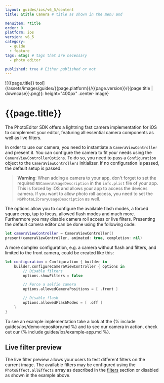 ```yaml
---
layout: guides/ios/v6_5/content
title: &title Camera # title as shown in the menu and 

menuitem: *title
order: 0
platform: ios
version: v6_5
category: 
  - guide
  - feature
tags: &tags # tags that are necessary
  - photo editor 

published: true # Either published or not 
---
```


![{{page.title}} tool](/assets/images/guides/{{page.platform}}/{{page.version}}/{{page.title | downcase}}.png){: height="400px" .center-image}

# {{page.title}}

The PhotoEditor SDK offers a lightning fast camera implementation for iOS to complement your editor, featuring all essential camera components as well as live filters.

In order to use our camera, you need to instantiate a `CameraViewController` and present it. You can configure the camera to fit your needs using the `CameraViewControllerOptions`. To do so, you need to pass a `Configuration` object to the `CameraViewControllers` initializer. If no configuration is passed, the default setup is passed.

> __Warning__: When adding a camera to your app, don't forget to set the required `NSCameraUsageDescription` in the `info.plist` file of your app. This is forced by iOS and allows your app to access the devices camera. If you want to allow photo roll access, you need to set the `NSPhotoLibraryUsageDescription` as well.

The options allow you to configure the available flash modes, a forced square crop, tap to focus, allowed flash modes and much more. Furthermore you may disable camera roll access or live filters. Presenting the default camera editor can be done using the following code:

```swift
let cameraViewController = CameraViewController()
present(cameraViewController, animated: true, completion: nil)
```

A more complex configuration, e.g. a camera without flash and filters, and limited to the front camera, could be created like this:

```swift
let configuration = Configuration { builder in
    builder.configureCameraViewController { options in
        // Disable filters
        options.showFilters = false

        // Force a selfie camera
        options.allowedCameraPositions = [ .front ]

        // Disable flash
        options.allowedFlashModes = [ .off ]
    }
}
```

To see an example implementation take a look at the {% include guides/ios/demo-repository.md %} and to see our camera in action, check out our {% include guides/ios/example-app.md %}.

## Live filter preview

The live filter preview allows your users to test different filters on the current image. The available filters may be configured using the `PhotoEffect.allEffects` array as described in the [filters](/guides/ios/v6_5/features/filters) section or disabled as shown in the example above.
